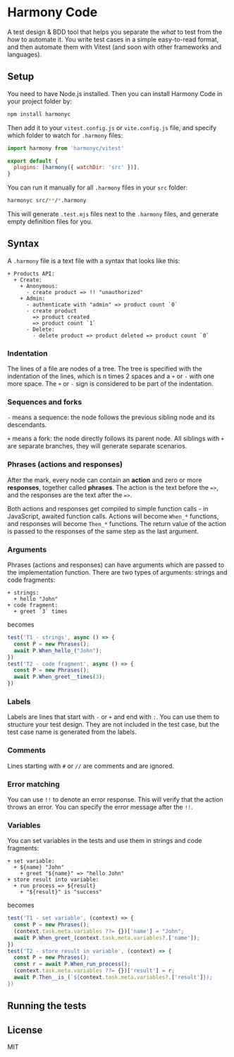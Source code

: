 # Harmony Code

A test design & BDD tool that helps you separate the _what_ to test from the _how_ to automate it. You write test cases in a simple easy-to-read format, and then automate them with Vitest (and soon with other frameworks and languages).

## Setup

You need to have Node.js installed. Then you can install Harmony Code in your project folder by:

```bash
npm install harmonyc
```

Then add it to your `vitest.config.js` or `vite.config.js` file, and specify which folder to watch for `.harmony` files:

```js
import harmony from 'harmonyc/vitest'

export default {
  plugins: [harmony({ watchDir: 'src' })],
}
```

You can run it manually for all `.harmony` files in your `src` folder:

```bash
harmonyc src/**/*.harmony
```

This will generate `.test.mjs` files next to the `.harmony` files, and generate empty definition files for you.

## Syntax

A `.harmony` file is a text file with a syntax that looks like this:

```
+ Products API:
  + Create:
    + Anonymous:
      - create product => !! "unauthorized"
    + Admin:
      - authenticate with "admin" => product count `0`
      - create product
        => product created
        => product count `1`
      - Delete:
        - delete product => product deleted => product count `0`
```

### Indentation

The lines of a file are nodes of a tree. The tree is specified with the indentation of the lines, which is n times 2 spaces and a `+` or `-` with one more space. The `+` or `-` sign is considered to be part of the indentation.

### Sequences and forks

`-` means a sequence: the node follows the previous sibling node and its descendants.

`+` means a fork: the node directly follows its parent node. All siblings with `+` are separate branches, they will generate separate scenarios.

### Phrases (actions and responses)

After the mark, every node can contain an **action** and zero or more **responses**, together called **phrases**. The action is the text before the `=>`, and the responses are the text after the `=>`.

Both actions and responses get compiled to simple function calls - in JavaScript, awaited function calls. Actions will become `When_*` functions, and responses will become `Then_*` functions. The return value of the action is passed to the responses of the same step as the last argument.

### Arguments

Phrases (actions and responses) can have arguments which are passed to the implementation function. There are two types of arguments: strings and code fragments:

```harmony
+ strings:
  + hello "John"
+ code fragment:
  + greet `3` times
```

becomes

```javascript
test('T1 - strings', async () => {
  const P = new Phrases();
  await P.When_hello_("John");
})
test('T2 - code fragment', async () => {
  const P = new Phrases();
  await P.When_greet__times(3);
})
```

### Labels

Labels are lines that start with `-` or `+` and end with `:`. You can use them to structure your test design.
They are not included in the test case, but the test case name is generated from the labels.

### Comments

Lines starting with `#` or `//` are comments and are ignored.

### Error matching

You can use `!!` to denote an error response. This will verify that the action throws an error. You can specify the error message after the `!!`.

### Variables

You can set variables in the tests and use them in strings and code fragments:

```
+ set variable:
  + ${name} "John"
    + greet "${name}" => "hello John"
+ store result into variable:
  + run process => ${result}
    + "${result}" is "success"
```

becomes

```javascript
test('T1 - set variable', (context) => {
  const P = new Phrases();
  (context.task.meta.variables ??= {})['name'] = "John";
  await P.When_greet_(context.task.meta.variables?.['name']);
})
test('T2 - store result in variable', (context) => {
  const P = new Phrases();
  const r = await P.When_run_process();
  (context.task.meta.variables ??= {})['result'] = r;
  await P.Then__is_(`${context.task.meta.variables?.['result']});
})
```

## Running the tests

## License

MIT
